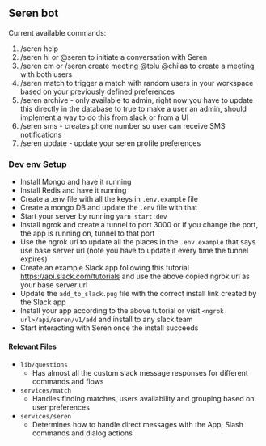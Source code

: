## Seren bot

Current available commands:
1. /seren help
2. /seren hi or @seren to initiate a conversation with Seren
3. /seren cm or /seren create meeting @tolu @chilas to create a meeting with both users
4. /seren match to trigger a match with random users in your workspace based on your previously defined preferences
5. /seren archive - only available to admin, right now you have to update this directly in the database to true to make a user an admin, should implement a way to do this from slack or from a UI
6. /seren sms - creates phone number so user can receive SMS notifications
7. /seren update - update your seren profile preferences



###  Dev env Setup
- Install Mongo and have it running
- Install Redis and have it running
- Create a .env file with all the keys in `.env.example` file
- Create a mongo DB and update the `.env` file with that
- Start your server by running `yarn start:dev`
- Install ngrok and create a tunnel to port 3000 or if you change the port, the app is running on, tunnel to that port
- Use the ngrok url to update all the places in the `.env.example` that says use base server url (note you have to update it every time the tunnel expires)
- Create an example Slack app following this tutorial https://api.slack.com/tutorials and use the above copied ngrok url as your base server url
- Update the `add_to_slack.pug` file with the correct install link created by the Slack app
- Install your app according to the above tutorial or visit `<ngrok url>/api/seren/v1/add` and install to any slack team
- Start interacting with Seren once the install succeeds

#### Relevant Files
- `lib/questions`
  - Has almost all the custom slack message responses for different commands and flows
- `services/match`
  - Handles finding matches, users availability and grouping based on user preferences
- `services/seren`
  - Determines how to handle direct messages with the App, Slash commands and dialog actions
